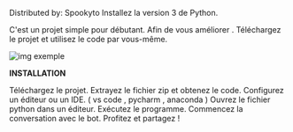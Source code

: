 Distributed by: Spookyto
Installez la version 3 de Python.

C'est un projet simple pour débutant. 
Afin de vous améliorer .
Téléchargez le projet et utilisez le code par vous-même.

![img exemple](https://cdn.discordapp.com/attachments/919298922151829564/962137071290576906/Exemple.png)

**INSTALLATION**

Téléchargez le projet.
Extrayez le fichier zip et obtenez le code.
Configurez un éditeur ou un IDE. ( vs code , pycharm , anaconda )
Ouvrez le fichier python dans un éditeur.
Exécutez le programme.
Commencez la conversation avec le bot.
Profitez et partagez !

